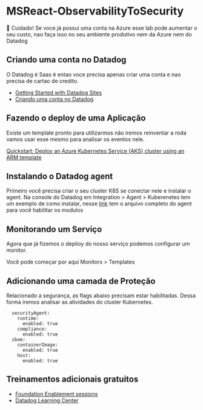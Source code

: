 # MSReact-ObservabilityToSecurity

🚨 Cuidado! Se voce já possui uma conta na Azure esse lab pode aumentar o seu custo, nao faça isso no seu ambiente produtivo nem da Azure nem do Datadog

## Criando uma conta no Datadog

O Datadog é Saas é entao voce precisa apenas criar uma conta e nao precisa de cartao de credito.

- [Getting Started with Datadog Sites](https://www.datadoghq.com/technical-enablement/sessions/)
- [Criando uma conta no Datadog](https://us3.datadoghq.com/account/login?redirect=f)

## Fazendo o deploy de uma Aplicação
Existe um template pronto para utilizarmos não iremos reinventar a roda vamos usar esse mesmo para analisar os eventos nele. 

[Quickstart: Deploy an Azure Kubernetes Service (AKS) cluster using an ARM template](https://learn.microsoft.com/en-us/azure/aks/learn/quick-kubernetes-deploy-rm-template?tabs=azure-cli)

## Instalando o Datadog agent

Primeiro você precisa criar o seu cluster K8S se conectar nele e instalar o agent.
Na console do Datadog em Integration > Agent > Kuberenetes tem um exemplo de como instalar, nesse [link](https://github.com/DataDog/helm-charts/blob/main/charts/datadog/values.yaml) tem o arquivo completo do agent para você habilitar os modulos

## Monitorando um Serviço

Agora que já fizemos o deplioy do nosso serviço podemos configurar um monitor.

Você pode começar por aqui Monitors > Templates 

## Adicionando uma camada de Proteção

Relacionado a segurança, as flags abaixo precisam estar habilitadas. Dessa forma iremos analisar as atividades do cluster Kubernetes.

```
  securityAgent:
    runtime:
      enabled: true
    compliance:
      enabled: true
  sbom:
    containerImage:
      enabled: true
    host:
      enabled: true
```

## Treinamentos adicionais gratuitos
- [Foundation Enablement sessions](https://www.datadoghq.com/technical-enablement/sessions/)
- [Datadog Learning Center](https://learn.datadoghq.com/)
